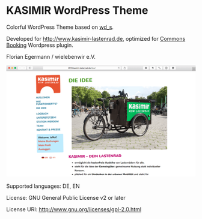 # KASIMIR WordPress Theme 

Colorful WordPress Theme based on [wd_s](https://github.com/WebDevStudios/wd_s).

Developed for http://www.kasimir-lastenrad.de, optimized for [Commons Booking](http://www.wielebenwir.de/projekte/commons-booking) Wordpress plugin. 

Florian Egermann / wielebenwir e.V.

![Screenshot](screenshot-1.png)


Supported languages: DE, EN 

License: GNU General Public License v2 or later

License URI: http://www.gnu.org/licenses/gpl-2.0.html